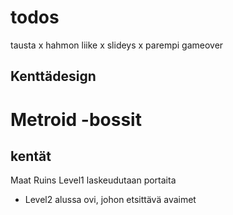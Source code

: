 # todos

tausta x
hahmon liike x
slideys x
parempi gameover


## Kenttädesign

# Metroid -bossit


## kentät
Maat
Ruins
Level1 laskeudutaan portaita

- Level2
    alussa ovi, johon etsittävä avaimet

